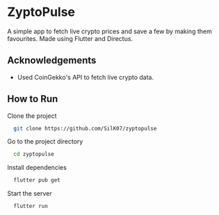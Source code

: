 
# ZyptoPulse
A simple app to fetch live crypto prices and save a few by making them favourites. Made using Flutter and Directus.

## Acknowledgements

 - Used CoinGekko's API to fetch live crypto data.


## How to Run

Clone the project

```bash
  git clone https://github.com/SilK07/zyptopulse
```

Go to the project directory

```bash
  cd zyptopulse
```

Install dependencies

```bash
  flutter pub get
```

Start the server

```bash
  flutter run
```

